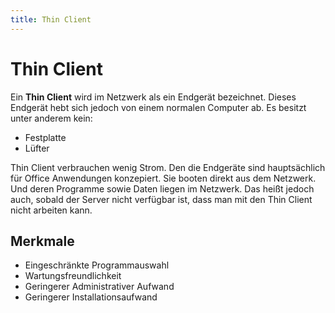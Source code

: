 ```yaml
---
title: Thin Client
---
```


# Thin Client

Ein **Thin Client** wird im Netzwerk als ein Endgerät bezeichnet. Dieses
Endgerät hebt sich jedoch von einem normalen Computer ab. Es besitzt
unter anderem kein:

-   Festplatte
-   Lüfter

Thin Client verbrauchen wenig Strom. Den die Endgeräte sind
hauptsächlich für Office Anwendungen konzepiert. Sie booten direkt aus
dem Netzwerk. Und deren Programme sowie Daten liegen im Netzwerk. Das
heißt jedoch auch, sobald der Server nicht verfügbar ist, dass man mit
den Thin Client nicht arbeiten kann.

## Merkmale

-   Eingeschränkte Programmauswahl
-   Wartungsfreundlichkeit
-   Geringerer Administrativer Aufwand
-   Geringerer Installationsaufwand
